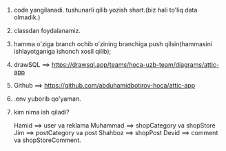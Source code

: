 1. code yangilanadi. tushunarli qilib yozish shart.(biz hali to'liq data olmadik.)
2. classdan foydalanamiz.
3. hamma o'ziga branch ochib o'zining branchiga push qilsin(hammasini ishlayotganiga ishonch xosil qilib);
4. drawSQL ==>  https://drawsql.app/teams/hoca-uzb-team/diagrams/attic-app
5. Github ==> https://github.com/abduhamidbotirov-hoca/attic-app
6. .env yuborib qo'yaman. 
7. kim nima ish qiladi?

   Hamid ==> user va reklama
   Muhammad ==> shopCategory va shopStore
   Jim ==> postCategory va post 
   Shahboz ==> shopPost
   Devid ==> comment va shopStoreComment.



















